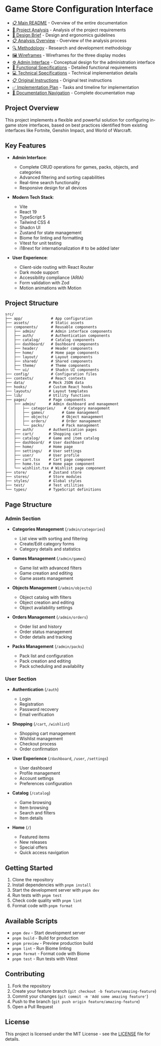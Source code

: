 # Game Store Configuration Interface

- [📋 Main README](README.md) - Overview of the entire documentation
- [📝 Project Analysis](doc/Analysis.md) - Analysis of the project requirements
- [🎨 Design Brief](doc/DesignBrief.md) - Design and ergonomics guidelines
- [📋 Analysis Overview](doc/2-Analysis/README.md) - Overview of the analysis process
- [🔍 Methodology](doc/1-Methodology/README.md) - Research and development methodology
- [🖼️ Wireframes](doc/1-Design/Wireframes.md) - Wireframes for the three display modes
- [⚙️ Admin Interface](doc/1-Design/AdminInterface.md) - Conceptual design for the administration interface
- [📱 Functional Specifications](doc/3-Specifications/FunctionalSpecifications.md) - Detailed functional requirements
- [💻 Technical Specifications](doc/3-Specifications/TechnicalSpecifications.md) - Technical implementation details
- [📋 Original Instructions](doc/0-Instructions/INSTRUCTIONS_Frontend.md) - Original test instructions
- [✅ Implementation Plan](doc/4-Todo/README.md) - Tasks and timeline for implementation
- [🧭 Documentation Navigation](doc/DocNavigation.md) - Complete documentation map

## Project Overview

This project implements a flexible and powerful solution for configuring in-game store interfaces, based on best practices identified from existing interfaces like Fortnite, Genshin Impact, and World of Warcraft.

## Key Features

- **Admin Interface**:
  - Complete CRUD operations for games, packs, objects, and categories
  - Advanced filtering and sorting capabilities
  - Real-time search functionality
  - Responsive design for all devices

- **Modern Tech Stack**:
  - Vite
  - React 19
  - TypeScript 5
  - Tailwind CSS 4
  - Shadcn UI
  - Zustand for state management
  - Biome for linting and formatting
  - Vitest for unit testing
  - i18next for internationalization # to be added later

- **User Experience**:
  - Client-side routing with React Router
  - Dark mode support
  - Accessibility compliance (ARIA)
  - Form validation with Zod
  - Motion animations with Motion

## Project Structure

```
src/
├── app/             # App configuration
├── assets/          # Static assets
├── components/      # Reusable components
│   ├── admin/       # Admin interface components
│   ├── auth/        # Authentication components
│   ├── catalog/     # Catalog components
│   ├── dashboard/   # Dashboard components
│   ├── header/      # Header components
│   ├── home/        # Home page components
│   ├── layout/      # Layout components
│   ├── shared/      # Shared components
│   ├── theme/       # Theme components
│   └── ui/          # Shadcn UI components
├── config/          # Configuration files
├── contexts/        # React contexts
├── data/           # Mock JSON data
├── hooks/          # Custom React hooks
├── layouts/        # Layout templates
├── lib/            # Utility functions
├── pages/          # Page components
│   ├── admin/      # Admin dashboard and management
│   │   ├── categories/    # Category management
│   │   ├── games/        # Game management
│   │   ├── objects/      # Object management
│   │   ├── orders/       # Order management
│   │   └── packs/        # Pack management
│   ├── auth/       # Authentication pages
│   ├── cart/       # Shopping cart
│   ├── catalog/    # Game and item catalog
│   ├── dashboard/  # User dashboard
│   ├── home/       # Home page
│   ├── settings/   # User settings
│   ├── user/       # User profile
│   ├── cart.tsx    # Cart page component
│   ├── home.tsx    # Home page component
│   └── wishlist.tsx # Wishlist page component
├── store/          # Zustand store
├── stores/         # Store modules
├── styles/         # Global styles
├── test/           # Test utilities
└── types/          # TypeScript definitions
```

## Page Structure

### Admin Section
- **Categories Management** (`/admin/categories`)
  - List view with sorting and filtering
  - Create/Edit category forms
  - Category details and statistics

- **Games Management** (`/admin/games`)
  - Game list with advanced filters
  - Game creation and editing
  - Game assets management

- **Objects Management** (`/admin/objects`)
  - Object catalog with filters
  - Object creation and editing
  - Object availability settings

- **Orders Management** (`/admin/orders`)
  - Order list and history
  - Order status management
  - Order details and tracking

- **Packs Management** (`/admin/packs`)
  - Pack list and configuration
  - Pack creation and editing
  - Pack scheduling and availability

### User Section
- **Authentication** (`/auth`)
  - Login
  - Registration
  - Password recovery
  - Email verification

- **Shopping** (`/cart`, `/wishlist`)
  - Shopping cart management
  - Wishlist management
  - Checkout process
  - Order confirmation

- **User Experience** (`/dashboard`, `/user`, `/settings`)
  - User dashboard
  - Profile management
  - Account settings
  - Preferences configuration

- **Catalog** (`/catalog`)
  - Game browsing
  - Item browsing
  - Search and filters
  - Item details

- **Home** (`/`)
  - Featured items
  - New releases
  - Special offers
  - Quick access navigation

## Getting Started

1. Clone the repository
2. Install dependencies with `pnpm install`
3. Start the development server with `pnpm dev`
4. Run tests with `pnpm test`
5. Check code quality with `pnpm lint`
6. Format code with `pnpm format`

## Available Scripts

- `pnpm dev` - Start development server
- `pnpm build` - Build for production
- `pnpm preview` - Preview production build
- `pnpm lint` - Run Biome linting
- `pnpm format` - Format code with Biome
- `pnpm test` - Run tests with Vitest

## Contributing

1. Fork the repository
2. Create your feature branch (`git checkout -b feature/amazing-feature`)
3. Commit your changes (`git commit -m 'Add some amazing feature'`)
4. Push to the branch (`git push origin feature/amazing-feature`)
5. Open a Pull Request

## License

This project is licensed under the MIT License - see the [LICENSE](LICENSE) file for details.
